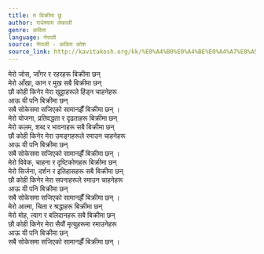 ```yaml
---
title: म बिक्रीमा छु
author: राधेश्याम लेकाली
genre: कविता
language: नेपाली
source: नेपाली - कविता कोश
source_link: http://kavitakosh.org/kk/%E0%A4%B0%E0%A4%BE%E0%A4%A7%E0%A5%87%E0%A4%B6%E0%A5%8D%E0%A4%AF%E0%A4%BE%E0%A4%AE_%E0%A4%B2%E0%A5%87%E0%A4%95%E0%A4%BE%E0%A4%B2%E0%A5%80
---
```


मेरो जोस, जाँगर र रहरहरू बिक्रीमा छन्  
मेरो आँखा, कान र मुख सबै बिक्रीमा छन्  
छौ कोही किनेर मेरा खुट्टाहरूले हिंड्न चाहनेहरू  
आऊ यी पनि बिक्रीमा छन्  
सबै सोकेसमा सजिएको सामानझैँ बिक्रीमा छन् ।  
मेरो योजना, प्रतिवद्धता र दृढताहरू बिक्रीमा छन्  
मेरो कलम, शब्द र भावनाहरू सबै बिक्रीमा छन्  
छौ कोही किनेर मेरा उमङ्गहरूले रमाउन चाहनेहरू  
आऊ यी पनि बिक्रीमा छन्  
सबै सोकेसमा सजिएको सामानझैँ बिक्रीमा छन् ।  
मेरो विवेक, चाहना र दृष्टिकोणहरू बिक्रीमा छन्  
मेरो सिर्जना, दर्शन र इतिहासहरू सबै बिक्रीमा छन्  
छौ कोही किनेर मेरा सपनाहरूले रमाउन चाहनेहरू  
आऊ यी पनि बिक्रीमा छन्  
सबै सोकेसमा सजिएको सामानझैँ बिक्रीमा छन् ।  
मेरो आत्मा, चिता र श्रद्धाहरू बिक्रीमा छन्  
मेरो मोह, त्याग र बलिदानहरू सबै बिक्रीमा छन्  
छौ कोही किनेर मेरा सैयौं मृत्युहरूमा रमाउनेहरू  
आऊ यी पनि बिक्रीमा छन्  
सबै सोकेसमा सजिएको सामानझैँ बिक्रीमा छन् ।
